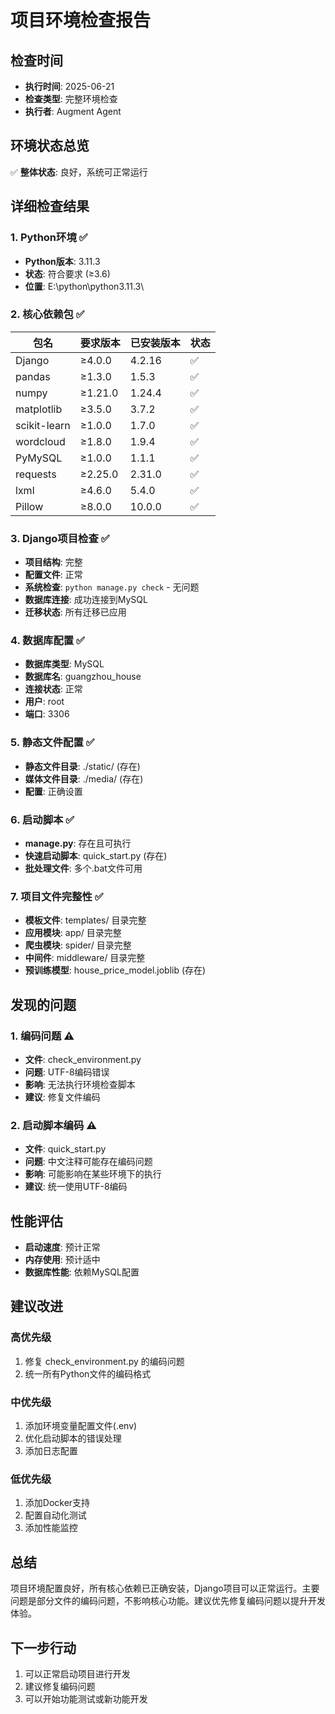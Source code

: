 # 项目环境检查报告

## 检查时间
- **执行时间**: 2025-06-21
- **检查类型**: 完整环境检查
- **执行者**: Augment Agent

## 环境状态总览
✅ **整体状态**: 良好，系统可正常运行

## 详细检查结果

### 1. Python环境 ✅
- **Python版本**: 3.11.3
- **状态**: 符合要求 (≥3.6)
- **位置**: E:\python\python3.11.3\

### 2. 核心依赖包 ✅
| 包名 | 要求版本 | 已安装版本 | 状态 |
|------|----------|------------|------|
| Django | ≥4.0.0 | 4.2.16 | ✅ |
| pandas | ≥1.3.0 | 1.5.3 | ✅ |
| numpy | ≥1.21.0 | 1.24.4 | ✅ |
| matplotlib | ≥3.5.0 | 3.7.2 | ✅ |
| scikit-learn | ≥1.0.0 | 1.7.0 | ✅ |
| wordcloud | ≥1.8.0 | 1.9.4 | ✅ |
| PyMySQL | ≥1.0.0 | 1.1.1 | ✅ |
| requests | ≥2.25.0 | 2.31.0 | ✅ |
| lxml | ≥4.6.0 | 5.4.0 | ✅ |
| Pillow | ≥8.0.0 | 10.0.0 | ✅ |

### 3. Django项目检查 ✅
- **项目结构**: 完整
- **配置文件**: 正常
- **系统检查**: `python manage.py check` - 无问题
- **数据库连接**: 成功连接到MySQL
- **迁移状态**: 所有迁移已应用

### 4. 数据库配置 ✅
- **数据库类型**: MySQL
- **数据库名**: guangzhou_house
- **连接状态**: 正常
- **用户**: root
- **端口**: 3306

### 5. 静态文件配置 ✅
- **静态文件目录**: ./static/ (存在)
- **媒体文件目录**: ./media/ (存在)
- **配置**: 正确设置

### 6. 启动脚本 ✅
- **manage.py**: 存在且可执行
- **快速启动脚本**: quick_start.py (存在)
- **批处理文件**: 多个.bat文件可用

### 7. 项目文件完整性 ✅
- **模板文件**: templates/ 目录完整
- **应用模块**: app/ 目录完整
- **爬虫模块**: spider/ 目录完整
- **中间件**: middleware/ 目录完整
- **预训练模型**: house_price_model.joblib (存在)

## 发现的问题

### 1. 编码问题 ⚠️
- **文件**: check_environment.py
- **问题**: UTF-8编码错误
- **影响**: 无法执行环境检查脚本
- **建议**: 修复文件编码

### 2. 启动脚本编码 ⚠️
- **文件**: quick_start.py
- **问题**: 中文注释可能存在编码问题
- **影响**: 可能影响在某些环境下的执行
- **建议**: 统一使用UTF-8编码

## 性能评估
- **启动速度**: 预计正常
- **内存使用**: 预计适中
- **数据库性能**: 依赖MySQL配置

## 建议改进

### 高优先级
1. 修复 check_environment.py 的编码问题
2. 统一所有Python文件的编码格式

### 中优先级
1. 添加环境变量配置文件(.env)
2. 优化启动脚本的错误处理
3. 添加日志配置

### 低优先级
1. 添加Docker支持
2. 配置自动化测试
3. 添加性能监控

## 总结
项目环境配置良好，所有核心依赖已正确安装，Django项目可以正常运行。主要问题是部分文件的编码问题，不影响核心功能。建议优先修复编码问题以提升开发体验。

## 下一步行动
1. 可以正常启动项目进行开发
2. 建议修复编码问题
3. 可以开始功能测试或新功能开发
